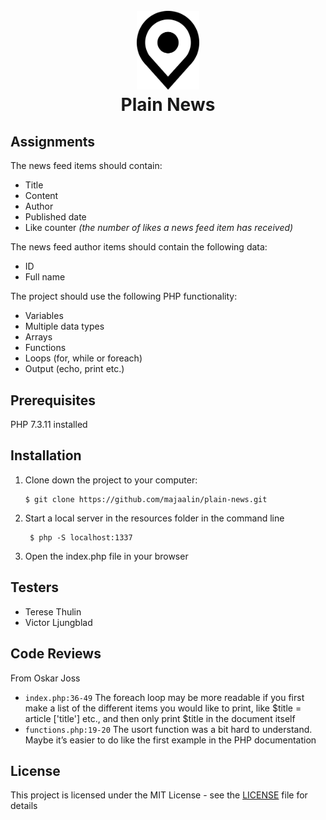 <h1 align="center">
    <br>
    <img src="image/logo.png" alt="Plain News" width="100">
    <br>
        Plain News
    <br>
</h1>

## Assignments

The news feed items should contain:

- Title
- Content
- Author
- Published date
- Like counter _(the number of likes a news feed item has received)_

The news feed author items should contain the following data:
- ID
- Full name

The project should use the following PHP functionality:
- Variables
- Multiple data types
- Arrays
- Functions
- Loops (for, while or foreach)
- Output (echo, print etc.)

## Prerequisites

PHP 7.3.11 installed

## Installation
1. Clone down the project to your computer:

    ```
    $ git clone https://github.com/majaalin/plain-news.git
     ```
2. Start a local server in the resources folder in the command line

   ```
    $ php -S localhost:1337
   ```
3. Open the index.php file in your browser

## Testers
- Terese Thulin
- Victor Ljungblad

## Code Reviews
From Oskar Joss
- `index.php:36-49` The foreach loop may be more readable if you first make a list of the different items you would like to print, like $title = article ['title'] etc., and then only print $title in the document itself
- `functions.php:19-20` The usort function was a bit hard to understand. Maybe it’s easier to do like the first example in the PHP documentation

## License
This project is licensed under the MIT License - see the [LICENSE](LICENSE) file for details

